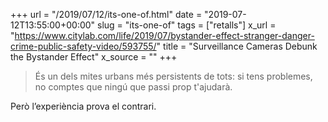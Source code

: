 +++
url = "/2019/07/12/its-one-of.html"
date = "2019-07-12T13:55:00+00:00"
slug = "its-one-of"
tags = ["retalls"]
x_url = "https://www.citylab.com/life/2019/07/bystander-effect-stranger-danger-crime-public-safety-video/593755/"
title = "Surveillance Cameras Debunk the Bystander Effect"
x_source = ""
+++

> És un dels mites urbans més persistents de tots: si tens problemes, no comptes que ningú que passi prop t'ajudarà.

Però l’experiència prova el contrari.

